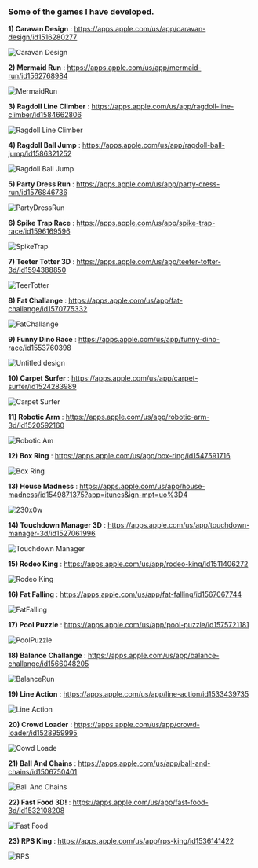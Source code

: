 ### Some of the games I have developed.

**1) Caravan Design**  :  https://apps.apple.com/us/app/caravan-design/id1516280277

![Caravan Design](https://user-images.githubusercontent.com/44032886/105426579-81d68b80-5c5c-11eb-9351-ab4c1ba23a50.png)


**2) Mermaid Run**  :  https://apps.apple.com/us/app/mermaid-run/id1562768984

![MermaidRun](https://user-images.githubusercontent.com/44032886/132515255-463d888c-d47d-430f-97e5-4a93160a4325.png)


**3) Ragdoll Line Climber**  :  https://apps.apple.com/us/app/ragdoll-line-climber/id1584662806

![Ragdoll Line Climber](https://user-images.githubusercontent.com/44032886/135867824-22fb36bd-1fe3-47cc-839d-8529799a2330.png)


**4) Ragdoll Ball Jump**  :  https://apps.apple.com/us/app/ragdoll-ball-jump/id1586321252

![Ragdoll Ball Jump](https://user-images.githubusercontent.com/44032886/135868174-ea5aa8e4-10c1-4ea8-a4d8-ce6a864bd36e.png)


**5) Party Dress Run**  :  https://apps.apple.com/us/app/party-dress-run/id1576846736

![PartyDressRun](https://user-images.githubusercontent.com/44032886/132515758-e2b34cc6-14f0-422e-916d-2de75ba08183.png)


**6) Spike Trap Race**  :  https://apps.apple.com/us/app/spike-trap-race/id1596169596

![SpikeTrap](https://user-images.githubusercontent.com/44032886/145691126-7c383997-8fb9-4d46-b955-ab1dd90defed.png)


**7) Teeter Totter 3D**  :  https://apps.apple.com/us/app/teeter-totter-3d/id1594388850

![TeerTotter](https://user-images.githubusercontent.com/44032886/145691107-c262a0f4-eb3f-49d7-943e-cb0349993a5a.png)


**8) Fat Challange**  :  https://apps.apple.com/us/app/fat-challange/id1570775332

![FatChallange](https://user-images.githubusercontent.com/44032886/132515431-dd10be9c-d1d6-43ea-a9a4-c2fa0606d05b.png)


**9) Funny Dino Race**  :  https://apps.apple.com/us/app/funny-dino-race/id1553760398

![Untitled design](https://user-images.githubusercontent.com/44032886/108484022-72bf1980-72ac-11eb-89dc-e2c241d3503b.png)


**10) Carpet Surfer**  :  https://apps.apple.com/us/app/carpet-surfer/id1524283989

![Carpet Surfer](https://user-images.githubusercontent.com/44032886/105426908-19d47500-5c5d-11eb-8883-79cfa5f778db.png)


**11) Robotic Arm**  :  https://apps.apple.com/us/app/robotic-arm-3d/id1520592160

![Robotic Am](https://user-images.githubusercontent.com/44032886/105427009-49837d00-5c5d-11eb-9a52-f9334b344969.png)


**12) Box Ring**  :  https://apps.apple.com/us/app/box-ring/id1547591716

![Box Ring](https://user-images.githubusercontent.com/44032886/105427055-5b652000-5c5d-11eb-9704-c9c25b905e4a.png)


**13) House Madness**  :  https://apps.apple.com/us/app/house-madness/id1549871375?app=itunes&ign-mpt=uo%3D4

![230x0w](https://user-images.githubusercontent.com/44032886/115777784-65aecb80-a3be-11eb-8ca8-d4ed8dd5a57c.png)


**14) Touchdown Manager 3D**  :  https://apps.apple.com/us/app/touchdown-manager-3d/id1527061996

![Touchdown Manager](https://user-images.githubusercontent.com/44032886/105427125-80f22980-5c5d-11eb-97dd-28420c2bfa34.png)


**15) Rodeo King**  :  https://apps.apple.com/us/app/rodeo-king/id1511406272

![Rodeo King](https://user-images.githubusercontent.com/44032886/105427183-a717c980-5c5d-11eb-8e77-72675c544d41.png)


**16) Fat Falling**  :  https://apps.apple.com/us/app/fat-falling/id1567067744

![FatFalling](https://user-images.githubusercontent.com/44032886/132515626-fcb06378-c616-42df-8c57-9d1104750c0d.png)


**17) Pool Puzzle**  :  https://apps.apple.com/us/app/pool-puzzle/id1575721181

![PoolPuzzle](https://user-images.githubusercontent.com/44032886/132515829-d5a25368-f712-4c56-bdcd-fa8122b93db6.png)


**18) Balance Challange**  :  https://apps.apple.com/us/app/balance-challange/id1566048205

![BalanceRun](https://user-images.githubusercontent.com/44032886/132515910-72be2bf8-fbf9-4344-9688-6915e75dc1bd.png)


**19) Line Action**  :  https://apps.apple.com/us/app/line-action/id1533439735

![Line Action](https://user-images.githubusercontent.com/44032886/105427245-be56b700-5c5d-11eb-8369-2e2c8590865b.png)


**20) Crowd Loader**  :  https://apps.apple.com/us/app/crowd-loader/id1528959995

![Cowd Loade](https://user-images.githubusercontent.com/44032886/105427304-e34b2a00-5c5d-11eb-8e65-e5cd4ccf4cb8.png)


**21) Ball And Chains**  :  https://apps.apple.com/us/app/ball-and-chains/id1506750401

![Ball And Chains](https://user-images.githubusercontent.com/44032886/105427333-f6f69080-5c5d-11eb-9617-3907fcdb8008.png)


**22) Fast Food 3D!**  :  https://apps.apple.com/us/app/fast-food-3d/id1532108208

![Fast Food](https://user-images.githubusercontent.com/44032886/105427384-0b3a8d80-5c5e-11eb-8b38-1269e8098a60.png)


**23) RPS King**  :  https://apps.apple.com/us/app/rps-king/id1536141422

![RPS](https://user-images.githubusercontent.com/44032886/105427417-21484e00-5c5e-11eb-9aec-a3fe23559bff.png)
